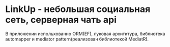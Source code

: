 # LinkUp - небольшая социальная сеть, серверная чать api
В приложении испольхованно ORM(EF), луковая архитктура, библиотека automapper и mediator pattern(реализован библиотекой MediatR).
